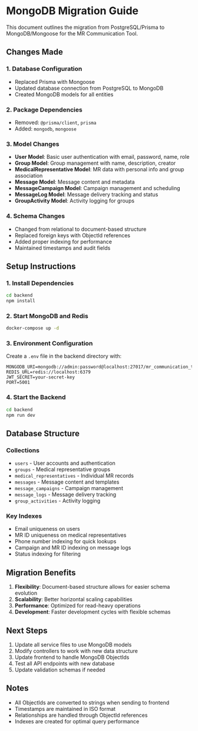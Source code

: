 # MongoDB Migration Guide

This document outlines the migration from PostgreSQL/Prisma to MongoDB/Mongoose for the MR Communication Tool.

## Changes Made

### 1. Database Configuration
- Replaced Prisma with Mongoose
- Updated database connection from PostgreSQL to MongoDB
- Created MongoDB models for all entities

### 2. Package Dependencies
- Removed: `@prisma/client`, `prisma`
- Added: `mongodb`, `mongoose`

### 3. Model Changes
- **User Model**: Basic user authentication with email, password, name, role
- **Group Model**: Group management with name, description, creator
- **MedicalRepresentative Model**: MR data with personal info and group association
- **Message Model**: Message content and metadata
- **MessageCampaign Model**: Campaign management and scheduling
- **MessageLog Model**: Message delivery tracking and status
- **GroupActivity Model**: Activity logging for groups

### 4. Schema Changes
- Changed from relational to document-based structure
- Replaced foreign keys with ObjectId references
- Added proper indexing for performance
- Maintained timestamps and audit fields

## Setup Instructions

### 1. Install Dependencies
```bash
cd backend
npm install
```

### 2. Start MongoDB and Redis
```bash
docker-compose up -d
```

### 3. Environment Configuration
Create a `.env` file in the backend directory with:
```env
MONGODB_URI=mongodb://admin:password@localhost:27017/mr_communication_tool
REDIS_URL=redis://localhost:6379
JWT_SECRET=your-secret-key
PORT=5001
```

### 4. Start the Backend
```bash
cd backend
npm run dev
```

## Database Structure

### Collections
- `users` - User accounts and authentication
- `groups` - Medical representative groups
- `medical_representatives` - Individual MR records
- `messages` - Message content and templates
- `message_campaigns` - Campaign management
- `message_logs` - Message delivery tracking
- `group_activities` - Activity logging

### Key Indexes
- Email uniqueness on users
- MR ID uniqueness on medical representatives
- Phone number indexing for quick lookups
- Campaign and MR ID indexing on message logs
- Status indexing for filtering

## Migration Benefits

1. **Flexibility**: Document-based structure allows for easier schema evolution
2. **Scalability**: Better horizontal scaling capabilities
3. **Performance**: Optimized for read-heavy operations
4. **Development**: Faster development cycles with flexible schemas

## Next Steps

1. Update all service files to use MongoDB models
2. Modify controllers to work with new data structure
3. Update frontend to handle MongoDB ObjectIds
4. Test all API endpoints with new database
5. Update validation schemas if needed

## Notes

- All ObjectIds are converted to strings when sending to frontend
- Timestamps are maintained in ISO format
- Relationships are handled through ObjectId references
- Indexes are created for optimal query performance
